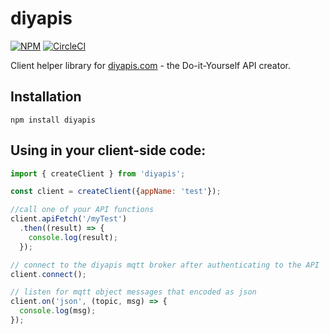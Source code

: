 # diyapis

[![NPM](https://nodei.co/npm/diyapis.png?compact=true)](https://nodei.co/npm/diyapis/)  [![CircleCI](https://circleci.com/gh/chirpers/diyapis-npm.svg?style=svg)](https://circleci.com/gh/chirpers/diyapis-npm)

Client helper library for [diyapis.com](https://diyapis.com) - the Do-it-Yourself API creator.



## Installation

`npm install diyapis`


## Using in your client-side code:
```javascript
import { createClient } from 'diyapis';

const client = createClient({appName: 'test'});

//call one of your API functions
client.apiFetch('/myTest')
  .then((result) => {
    console.log(result);
  });

// connect to the diyapis mqtt broker after authenticating to the API
client.connect();

// listen for mqtt object messages that encoded as json 
client.on('json', (topic, msg) => {
  console.log(msg);
});

```
